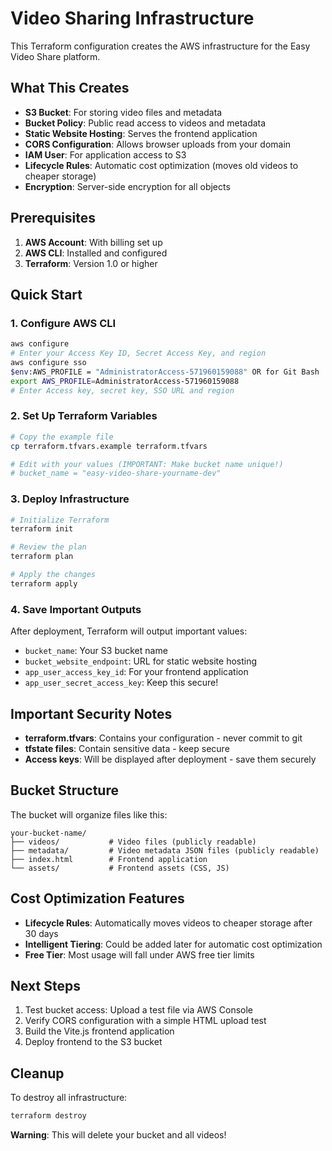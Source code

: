 # Video Sharing Infrastructure

This Terraform configuration creates the AWS infrastructure for the Easy Video Share platform.

## What This Creates

- **S3 Bucket**: For storing video files and metadata
- **Bucket Policy**: Public read access to videos and metadata
- **Static Website Hosting**: Serves the frontend application
- **CORS Configuration**: Allows browser uploads from your domain
- **IAM User**: For application access to S3
- **Lifecycle Rules**: Automatic cost optimization (moves old videos to cheaper storage)
- **Encryption**: Server-side encryption for all objects

## Prerequisites

1. **AWS Account**: With billing set up
2. **AWS CLI**: Installed and configured
3. **Terraform**: Version 1.0 or higher

## Quick Start

### 1. Configure AWS CLI

```bash
aws configure
# Enter your Access Key ID, Secret Access Key, and region
aws configure sso
$env:AWS_PROFILE = "AdministratorAccess-571960159088" OR for Git Bash
export AWS_PROFILE=AdministratorAccess-571960159088
# Enter Access key, secret key, SSO URL and region
```

### 2. Set Up Terraform Variables

```bash
# Copy the example file
cp terraform.tfvars.example terraform.tfvars

# Edit with your values (IMPORTANT: Make bucket name unique!)
# bucket_name = "easy-video-share-yourname-dev"
```

### 3. Deploy Infrastructure

```bash
# Initialize Terraform
terraform init

# Review the plan
terraform plan

# Apply the changes
terraform apply
```

### 4. Save Important Outputs

After deployment, Terraform will output important values:

- `bucket_name`: Your S3 bucket name
- `bucket_website_endpoint`: URL for static website hosting
- `app_user_access_key_id`: For your frontend application
- `app_user_secret_access_key`: Keep this secure!

## Important Security Notes

- **terraform.tfvars**: Contains your configuration - never commit to git
- **tfstate files**: Contain sensitive data - keep secure
- **Access keys**: Will be displayed after deployment - save them securely

## Bucket Structure

The bucket will organize files like this:

```
your-bucket-name/
├── videos/           # Video files (publicly readable)
├── metadata/         # Video metadata JSON files (publicly readable)
├── index.html        # Frontend application
└── assets/           # Frontend assets (CSS, JS)
```

## Cost Optimization Features

- **Lifecycle Rules**: Automatically moves videos to cheaper storage after 30 days
- **Intelligent Tiering**: Could be added later for automatic cost optimization
- **Free Tier**: Most usage will fall under AWS free tier limits

## Next Steps

1. Test bucket access: Upload a test file via AWS Console
2. Verify CORS configuration with a simple HTML upload test
3. Build the Vite.js frontend application
4. Deploy frontend to the S3 bucket

## Cleanup

To destroy all infrastructure:

```bash
terraform destroy
```

**Warning**: This will delete your bucket and all videos!

